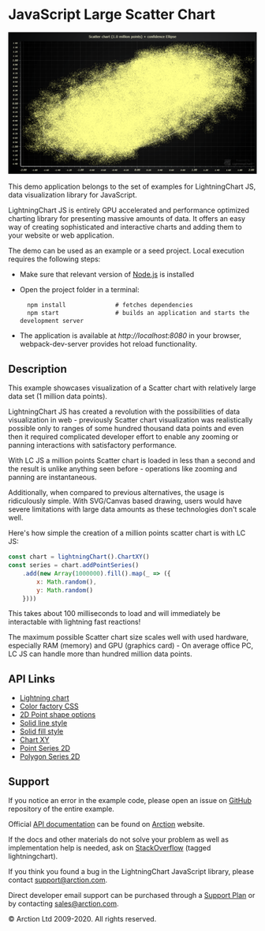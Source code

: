 # JavaScript Large Scatter Chart

![JavaScript Large Scatter Chart](largeScatterChartXY.png)

This demo application belongs to the set of examples for LightningChart JS, data visualization library for JavaScript.

LightningChart JS is entirely GPU accelerated and performance optimized charting library for presenting massive amounts of data. It offers an easy way of creating sophisticated and interactive charts and adding them to your website or web application.

The demo can be used as an example or a seed project. Local execution requires the following steps:

- Make sure that relevant version of [Node.js](https://nodejs.org/en/download/) is installed
- Open the project folder in a terminal:

        npm install              # fetches dependencies
        npm start                # builds an application and starts the development server

- The application is available at *http://localhost:8080* in your browser, webpack-dev-server provides hot reload functionality.


## Description

This example showcases visualization of a Scatter chart with relatively large data set (1 million data points).

LightningChart JS has created a revolution with the possibilities of data visualization in web - previously Scatter chart visualization was realistically possible only to ranges of some hundred thousand data points and even then it required complicated developer effort to enable any zooming or panning interactions with satisfactory performance.

With LC JS a million points Scatter chart is loaded in less than a second and the result is unlike anything seen before - operations like zooming and panning are instantaneous.

Additionally, when compared to previous alternatives, the usage is ridiculously simple. With SVG/Canvas based drawing, users would have severe limitations with large data amounts as these technologies don't scale well.

Here's how simple the creation of a million points scatter chart is with LC JS:

```js
const chart = lightningChart().ChartXY()
const series = chart.addPointSeries()
    .add(new Array(1000000).fill().map(_ => ({
        x: Math.random(),
        y: Math.random()
    })))
```

This takes about 100 milliseconds to load and will immediately be interactable with lightning fast reactions!

The maximum possible Scatter chart size scales well with used hardware, especially RAM (memory) and GPU (graphics card) - On average office PC, LC JS can handle more than hundred million data points.

## API Links

* [Lightning chart]
* [Color factory CSS]
* [2D Point shape options]
* [Solid line style]
* [Solid fill style]
* [Chart XY]
* [Point Series 2D]
* [Polygon Series 2D]


## Support

If you notice an error in the example code, please open an issue on [GitHub][0] repository of the entire example.

Official [API documentation][1] can be found on [Arction][2] website.

If the docs and other materials do not solve your problem as well as implementation help is needed, ask on [StackOverflow][3] (tagged lightningchart).

If you think you found a bug in the LightningChart JavaScript library, please contact support@arction.com.

Direct developer email support can be purchased through a [Support Plan][4] or by contacting sales@arction.com.

[0]: https://github.com/Arction/
[1]: https://www.arction.com/lightningchart-js-api-documentation/
[2]: https://www.arction.com
[3]: https://stackoverflow.com/questions/tagged/lightningchart
[4]: https://www.arction.com/support-services/

© Arction Ltd 2009-2020. All rights reserved.


[Lightning chart]: https://www.arction.com/lightningchart-js-api-documentation/v3.3.0/interfaces/lightningchart.html
[Color factory CSS]: https://www.arction.com/lightningchart-js-api-documentation/v3.3.0/globals.html#colorcss
[2D Point shape options]: https://www.arction.com/lightningchart-js-api-documentation/v3.3.0/enums/pointshape.html
[Solid line style]: https://www.arction.com/lightningchart-js-api-documentation/v3.3.0/classes/solidline.html
[Solid fill style]: https://www.arction.com/lightningchart-js-api-documentation/v3.3.0/classes/solidfill.html
[Chart XY]: https://www.arction.com/lightningchart-js-api-documentation/v3.3.0/classes/chartxy.html
[Point Series 2D]: https://www.arction.com/lightningchart-js-api-documentation/v3.3.0/classes/pointseries.html
[Polygon Series 2D]: https://www.arction.com/lightningchart-js-api-documentation/v3.3.0/classes/polygonseries.html

